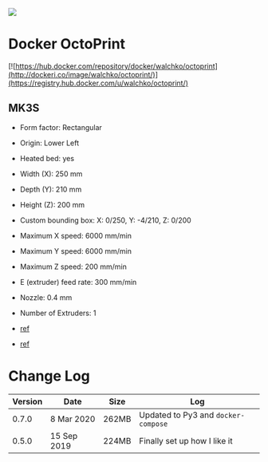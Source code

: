 ![](https://octoprint.org/assets/img/logo.png)

# Docker OctoPrint
[![https://hub.docker.com/repository/docker/walchko/octoprint](http://dockeri.co/image/walchko/octoprint/)](https://registry.hub.docker.com/u/walchko/octoprint/)

## MK3S

- Form factor: Rectangular
- Origin: Lower Left
- Heated bed: yes
- Width (X): 250 mm
- Depth (Y): 210 mm
- Height (Z): 200 mm
- Custom bounding box: X: 0/250, Y: -4/210, Z: 0/200
- Maximum X speed: 6000 mm/min
- Maximum Y speed: 6000 mm/min
- Maximum Z speed: 200 mm/min
- E (extruder) feed rate: 300 mm/min
- Nozzle: 0.4 mm
- Number of Extruders: 1

- [ref](https://docs.juliaebert.com/3d-printing/octoprint)
- [ref](https://community.octoprint.org/t/known-printer-profiles-for-octoprint/3032/30)

# Change Log

| Version | Date | Size | Log |
|-------|-------------|-------|------------------------------|
| 0.7.0 |  8 Mar 2020 | 262MB | Updated to Py3 and `docker-compose` |
| 0.5.0 | 15 Sep 2019 | 224MB | Finally set up how I like it |
